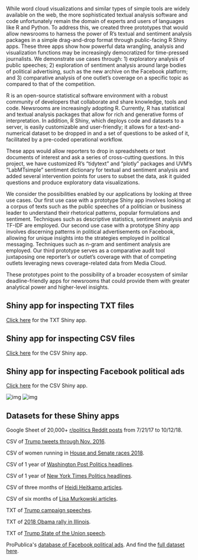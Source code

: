 

While word cloud visualizations and similar types of simple tools are widely available on the web, the more sophisticated textual analysis software and code unfortunately remain the domain of experts and users of languages like R and Python. To address this, we created three prototypes that would allow newsrooms to harness the power of R’s textual and sentiment analysis packages in a simple drag-and-drop format through public-facing R Shiny apps. These three apps show how powerful data wrangling, analysis and visualization functions may be increasingly democratized for time-pressed journalists. We demonstrate use cases through: 1) exploratory analysis of public speeches; 2) exploration of sentiment analysis around large bodies of political advertising, such as the new archive on the Facebook platform; and 3) comparative analysis of one outlet’s coverage on a specific topic as compared to that of the competition.

R is an open-source statistical software environment with a robust community of developers that collaborate and share knowledge, tools and code. Newsrooms are increasingly adopting R. Currently, R has statistical and textual analysis packages that allow for rich and generative forms of interpretation. In addition, R Shiny, which deploys code and datasets to a server, is easily customizable and user-friendly; it allows for a text-and-numerical dataset to be dropped in and a set of questions to be asked of it, facilitated by a pre-coded operational workflow.

These apps would allow reporters to drop in spreadsheets or text documents of interest and ask a series of cross-cutting questions. In this project, we have customized R’s “tidytext” and “plotly” packages and UVM’s “LabMTsimple” sentiment dictionary for textual and sentiment analysis and added several intervention points for users to subset the data, ask it guided questions and produce exploratory data visualizations.

We consider the possibilities enabled by our applications by looking at three use cases. Our first use case with a prototype Shiny app involves looking at a corpus of texts such as the public speeches of a politician or business leader to understand their rhetorical patterns, popular formulations and sentiment. Techniques such as descriptive statistics, sentiment analysis and TF-IDF are employed. Our second use case with a prototype Shiny app involves discerning patterns in political advertisements on Facebook, allowing for unique insights into the strategies employed in political messaging. Techniques such as n-gram and sentiment analysis are employed. Our third prototype serves as a comparative audit tool juxtaposing one reporter’s or outlet’s coverage with that of competing outlets leveraging news coverage-related data from Media Cloud.

These prototypes point to the possibility of a broader ecosystem of similar deadline-friendly apps for newsrooms that could provide them with greater analytical power and higher-level insights.

## Shiny app for inspecting TXT files

[Click here](https://storybench.shinyapps.io/textanalysis/) for the TXT Shiny app.

## Shiny app for inspecting CSV files

[Click here](https://storybench.shinyapps.io/csvanalysis/) for the CSV Shiny app.



## Shiny app for inspecting Facebook political ads

[Click here](https://storybench.shinyapps.io/facebook/) for the CSV Shiny app.

![img](https://raw.githubusercontent.com/aleszu/textanalysis-shiny/master/shiny/fbads-1.png)
![img](https://raw.githubusercontent.com/aleszu/textanalysis-shiny/master/shiny/fbads-2.png)

## Datasets for these Shiny apps

Google Sheet of 20,000+ [r/politics Reddit posts](https://docs.google.com/spreadsheets/d/1fYFpJuyR8neCHh8NAkr90n_HSU08bjca6xW531WFMYU/edit?usp=sharing) from 7/21/17 to 10/12/18. 

CSV of [Trump tweets through Nov. 2016](https://raw.githubusercontent.com/aleszu/textanalysis-shiny/master/trumptweets-nov16.csv).

CSV of women running in [House and Senate races 2018](https://raw.githubusercontent.com/aleszu/textanalysis-shiny/master/women_running.csv).

CSV of 1 year of [Washington Post Politics headlines](https://raw.githubusercontent.com/aleszu/textanalysis-shiny/master/wapo-articles.csv). 

CSV of 1 year of [New York Times Politics headlines](https://raw.githubusercontent.com/aleszu/textanalysis-shiny/master/nyt-articles.csv).

CSV of three months of [Heidi Heitkamp articles](https://raw.githubusercontent.com/aleszu/textanalysis-shiny/master/Heitkamp-articles-3-months.csv).

CSV of six months of [Lisa Murkowski articles](https://raw.githubusercontent.com/aleszu/textanalysis-shiny/master/murkowski.csv).

TXT of [Trump campaign speeches](https://raw.githubusercontent.com/aleszu/textanalysis-shiny/master/trumpspeeches.txt).

TXT of [2018 Obama rally in Illinois](https://raw.githubusercontent.com/aleszu/textanalysis-shiny/master/obama-rally-2018.txt).

TXT of [Trump State of the Union speech](https://raw.githubusercontent.com/aleszu/textanalysis-shiny/master/trump_state_union_2018.txt).

ProPublica's [database of Facebook political ads](https://projects.propublica.org/facebook-ads/). And find the [full dataset here](https://www.propublica.org/datastore/dataset/political-advertisements-from-facebook). 




